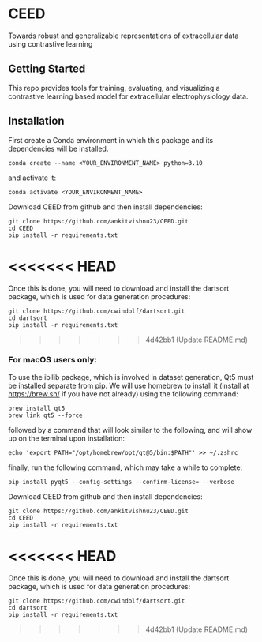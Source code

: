 # CEED
Towards robust and generalizable representations of extracellular data using contrastive learning

## Getting Started
This repo provides tools for training, evaluating, and visualizing a contrastive learning based model for extracellular 
electrophysiology data. 

## Installation

First create a Conda environment in which this package and its dependencies will be installed.
```console
conda create --name <YOUR_ENVIRONMENT_NAME> python=3.10
```

and activate it:
```console
conda activate <YOUR_ENVIRONMENT_NAME>
```

Download CEED from github and then install dependencies:
```console
git clone https://github.com/ankitvishnu23/CEED.git
cd CEED
pip install -r requirements.txt
```

<<<<<<< HEAD
=======
Once this is done, you will need to download and install the dartsort package, which is used for data generation procedures:
```console
git clone https://github.com/cwindolf/dartsort.git
cd dartsort
pip install -r requirements.txt
```

>>>>>>> 4d42bb1 (Update README.md)
### For macOS users only:
To use the ibllib package, which is involved in dataset generation, Qt5 must be installed separate from pip. 
We will use homebrew to install it (install at https://brew.sh/ if you have not already) using the following command:
```console
brew install qt5
brew link qt5 --force
```

followed by a command that will look similar to the following, and will show up on the terminal upon installation:
```console
echo 'export PATH="/opt/homebrew/opt/qt@5/bin:$PATH"' >> ~/.zshrc
```

finally, run the following command, which may take a while to complete:
```console
pip install pyqt5 --config-settings --confirm-license= --verbose
```

Download CEED from github and then install dependencies:
```console
git clone https://github.com/ankitvishnu23/CEED.git
cd CEED
pip install -r requirements.txt
```
<<<<<<< HEAD
=======

Once this is done, you will need to download and install the dartsort package, which is used for data generation procedures:
```console
git clone https://github.com/cwindolf/dartsort.git
cd dartsort
pip install -r requirements.txt
```
>>>>>>> 4d42bb1 (Update README.md)
